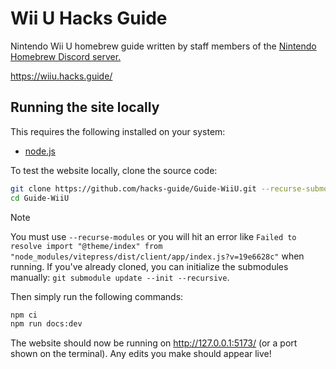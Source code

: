 # Wii U Hacks Guide

Nintendo Wii U homebrew guide written by staff members of the [Nintendo Homebrew Discord server.](https://discord.gg/C29hYvh)

https://wiiu.hacks.guide/

## Running the site locally

This requires the following installed on your system:

* [node.js](https://nodejs.org/en)

To test the website locally, clone the source code:

```bash
git clone https://github.com/hacks-guide/Guide-WiiU.git --recurse-submodules
cd Guide-WiiU
```

> [!NOTE]
> You must use `--recurse-modules` or you will hit an error like `Failed to resolve import "@theme/index" from "node_modules/vitepress/dist/client/app/index.js?v=19e6628c"` when running. If you've already cloned, you can initialize the submodules manually: `git submodule update --init --recursive`.

Then simply run the following commands:

```bash
npm ci
npm run docs:dev
```

The website should now be running on http://127.0.0.1:5173/ (or a port shown on the terminal). Any edits you make should appear live!